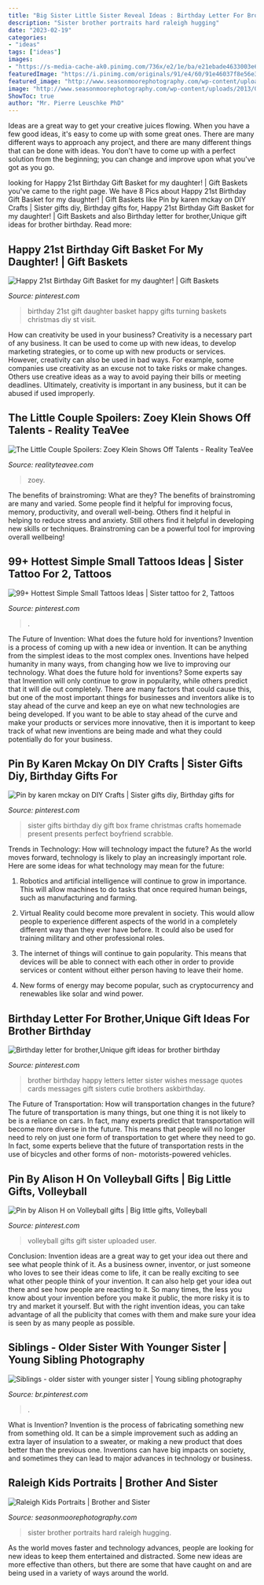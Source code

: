 ```yaml
---
title: "Big Sister Little Sister Reveal Ideas : Birthday Letter For Brother,unique Gift Ideas For Brother Birthday"
description: "Sister brother portraits hard raleigh hugging"
date: "2023-02-19"
categories:
- "ideas"
tags: ["ideas"]
images:
- "https://s-media-cache-ak0.pinimg.com/736x/e2/1e/ba/e21ebade4633003e64edb2abd8250de6.jpg"
featuredImage: "https://i.pinimg.com/originals/91/e4/60/91e46037f8e56e3f60072a8be86056ff.jpg"
featured_image: "http://www.seasonmoorephotography.com/wp-content/uploads/2013/06/harshbarger044.jpg"
image: "http://www.seasonmoorephotography.com/wp-content/uploads/2013/06/harshbarger044.jpg"
ShowToc: true
author: "Mr. Pierre Leuschke PhD"
---
```



Ideas are a great way to get your creative juices flowing. When you have a few good ideas, it's easy to come up with some great ones. There are many different ways to approach any project, and there are many different things that can be done with ideas. You don't have to come up with a perfect solution from the beginning; you can change and improve upon what you've got as you go.

	

		
looking for Happy 21st Birthday Gift Basket for my daughter! | Gift Baskets you've came to the right page. We have 8 Pics about Happy 21st Birthday Gift Basket for my daughter! | Gift Baskets like Pin by karen mckay on DIY Crafts | Sister gifts diy, Birthday gifts for, Happy 21st Birthday Gift Basket for my daughter! | Gift Baskets and also Birthday letter for brother,Unique gift ideas for brother birthday. Read more:
		
    
## Happy 21st Birthday Gift Basket For My Daughter! | Gift Baskets

<img loading=lazy src="https://s-media-cache-ak0.pinimg.com/736x/e2/1e/ba/e21ebade4633003e64edb2abd8250de6.jpg" onerror="this.onerror=null;this.src='https://tse4.mm.bing.net/th?id=OIP.GfXz30sZdMMsFV3BAhWYTgHaJ6&amp;pid=15.1';" alt="Happy 21st Birthday Gift Basket for my daughter! | Gift Baskets">

_Source: pinterest.com_

>birthday 21st gift daughter basket happy gifts turning baskets christmas diy st visit. 

	

How can creativity be used in your business?
Creativity is a necessary part of any business. It can be used to come up with new ideas, to develop marketing strategies, or to come up with new products or services. However, creativity can also be used in bad ways. For example, some companies use creativity as an excuse not to take risks or make changes. Others use creative ideas as a way to avoid paying their bills or meeting deadlines. Ultimately, creativity is important in any business, but it can be abused if used improperly.

    
## The Little Couple Spoilers: Zoey Klein Shows Off Talents - Reality TeaVee

<img loading=lazy src="https://realityteavee.com/wp-content/uploads/2021/06/The-Little-Couple-Zoey-Klein-2.jpg" onerror="this.onerror=null;this.src='https://tse2.mm.bing.net/th?id=OIP.uJVk8ElBBqih1KR5aVkhuwHaFP&amp;pid=15.1';" alt="The Little Couple Spoilers: Zoey Klein Shows Off Talents - Reality TeaVee">

_Source: realityteavee.com_

>zoey. 

	

The benefits of brainstroming: What are they?
The benefits of brainstroming are many and varied. Some people find it helpful for improving focus, memory, productivity, and overall well-being. Others find it helpful in helping to reduce stress and anxiety. Still others find it helpful in developing new skills or techniques. Brainstroming can be a powerful tool for improving overall wellbeing!

    
## 99+ Hottest Simple Small Tattoos Ideas | Sister Tattoo For 2, Tattoos

<img loading=lazy src="https://i.pinimg.com/736x/be/d4/c1/bed4c1b608c332b491b89a53cf464307.jpg" onerror="this.onerror=null;this.src='https://tse1.mm.bing.net/th?id=OIP.a6VPjp8Fhru7OLep0aWFVQHaLH&amp;pid=15.1';" alt="99+ Hottest Simple Small Tattoos Ideas | Sister tattoo for 2, Tattoos">

_Source: pinterest.com_

>. 

	

The Future of Invention: What does the future hold for inventions?
Invention is a process of coming up with a new idea or invention. It can be anything from the simplest ideas to the most complex ones. Inventions have helped humanity in many ways, from changing how we live to improving our technology. What does the future hold for inventions? Some experts say that Invention will only continue to grow in popularity, while others predict that it will die out completely. There are many factors that could cause this, but one of the most important things for businesses and inventors alike is to stay ahead of the curve and keep an eye on what new technologies are being developed. If you want to be able to stay ahead of the curve and make your products or services more innovative, then it is important to keep track of what new inventions are being made and what they could potentially do for your business.

    
## Pin By Karen Mckay On DIY Crafts | Sister Gifts Diy, Birthday Gifts For

<img loading=lazy src="https://i.pinimg.com/originals/91/e4/60/91e46037f8e56e3f60072a8be86056ff.jpg" onerror="this.onerror=null;this.src='https://tse1.mm.bing.net/th?id=OIP.GKsXuKWwX85VNeJl2ltHNQHaJ4&amp;pid=15.1';" alt="Pin by karen mckay on DIY Crafts | Sister gifts diy, Birthday gifts for">

_Source: pinterest.com_

>sister gifts birthday diy gift box frame christmas crafts homemade present presents perfect boyfriend scrabble. 

	

Trends in Technology: How will technology impact the future?
As the world moves forward, technology is likely to play an increasingly important role. Here are some ideas for what technology may mean for the future:
1. Robotics and artificial intelligence will continue to grow in importance. This will allow machines to do tasks that once required human beings, such as manufacturing and farming.

2. Virtual Reality could become more prevalent in society. This would allow people to experience different aspects of the world in a completely different way than they ever have before. It could also be used for training military and other professional roles.

3. The internet of things will continue to gain popularity. This means that devices will be able to connect with each other in order to provide services or content without either person having to leave their home.

4. New forms of energy may become popular, such as cryptocurrency and renewables like solar and wind power.

    
## Birthday Letter For Brother,Unique Gift Ideas For Brother Birthday

<img loading=lazy src="https://i.pinimg.com/736x/91/23/45/912345c7cc8ae455d8ca0fcf2c6bc1e9.jpg" onerror="this.onerror=null;this.src='https://tse1.mm.bing.net/th?id=OIP.9KXt8MPa9F2XpqGJ3Ld_uQAAAA&amp;pid=15.1';" alt="Birthday letter for brother,Unique gift ideas for brother birthday">

_Source: pinterest.com_

>brother birthday happy letters letter sister wishes message quotes cards messages gift sisters cutie brothers askbirthday. 

	

The Future of Transportation: How will transportation changes in the future?
The future of transportation is many things, but one thing it is not likely to be is a reliance on cars. In fact, many experts predict that transportation will become more diverse in the future. This means that people will no longer need to rely on just one form of transportation to get where they need to go. In fact, some experts believe that the future of transportation rests in the use of bicycles and other forms of non- motorists-powered vehicles.

    
## Pin By Alison H On Volleyball Gifts | Big Little Gifts, Volleyball

<img loading=lazy src="https://i.pinimg.com/736x/e0/5c/91/e05c91eefc591ef0330cd5d0b18ad856--volleyball-gifts.jpg" onerror="this.onerror=null;this.src='https://tse1.mm.bing.net/th?id=OIP.rZJgZV3yjuOwSXrJIcSJtgHaJ3&amp;pid=15.1';" alt="Pin by Alison H on Volleyball gifts | Big little gifts, Volleyball">

_Source: pinterest.com_

>volleyball gifts gift sister uploaded user. 

	

Conclusion: Invention ideas are a great way to get your idea out there and see what people think of it.
As a business owner, inventor, or just someone who loves to see their ideas come to life, it can be really exciting to see what other people think of your invention. It can also help get your idea out there and see how people are reacting to it. So many times, the less you know about your invention before you make it public, the more risky it is to try and market it yourself. But with the right invention ideas, you can take advantage of all the publicity that comes with them and make sure your idea is seen by as many people as possible.

    
## Siblings - Older Sister With Younger Sister | Young Sibling Photography

<img loading=lazy src="https://i.pinimg.com/736x/92/04/a9/9204a9e7f7fa91a988bedbc92607324b--senior-photography-photography-ideas.jpg" onerror="this.onerror=null;this.src='https://tse2.mm.bing.net/th?id=OIP.mkzSUQMiB08z9O34jUvGqQHaLH&amp;pid=15.1';" alt="Siblings - older sister with younger sister | Young sibling photography">

_Source: br.pinterest.com_

>. 

	

What is Invention?
Invention is the process of fabricating something new from something old. It can be a simple improvement such as adding an extra layer of insulation to a sweater, or making a new product that does better than the previous one. Inventions can have big impacts on society, and sometimes they can lead to major advances in technology or business.

    
## Raleigh Kids Portraits | Brother And Sister

<img loading=lazy src="http://www.seasonmoorephotography.com/wp-content/uploads/2013/06/harshbarger044.jpg" onerror="this.onerror=null;this.src='https://tse1.mm.bing.net/th?id=OIP.4pX3qIPZtZbAk7aCw8X5rwHaKY&amp;pid=15.1';" alt="Raleigh Kids Portraits | Brother and Sister">

_Source: seasonmoorephotography.com_

>sister brother portraits hard raleigh hugging. 

	

As the world moves faster and technology advances, people are looking for new ideas to keep them entertained and distracted. Some new ideas are more effective than others, but there are some that have caught on and are being used in a variety of ways around the world.


